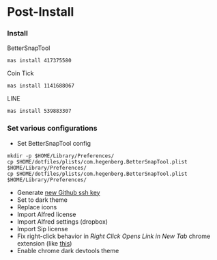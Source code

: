 # Post-Install
### Install
BetterSnapTool
```
mas install 417375580
```

Coin Tick
```
mas install 1141688067
```

LINE
```
mas install 539883307
```

### Set various configurations

* Set BetterSnapTool config
```
mkdir -p $HOME/Library/Preferences/
cp $HOME/dotfiles/plists/com.hegenberg.BetterSnapTool.plist $HOME/Library/Preferences/
cp $HOME/dotfiles/plists/com.hegenberg.BetterSnapTool.plist $HOME/Library/Preferences/
```

* Generate [new Github ssh key](https://help.github.com/articles/connecting-to-github-with-ssh/)
* Set to dark theme
* Replace icons
* Import Alfred license
* Import Alfred settings (dropbox)
* Import Sip license
* Fix right-click behavior in *Right Click Opens Link in New Tab* chrome extension (like [this](http://i.imgur.com/uP959Mx.png))
* Enable chrome dark devtools theme
